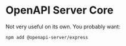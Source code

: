 # OpenAPI Server Core

Not very useful on its own. You probably want:

```
npm add @openapi-server/express
```
